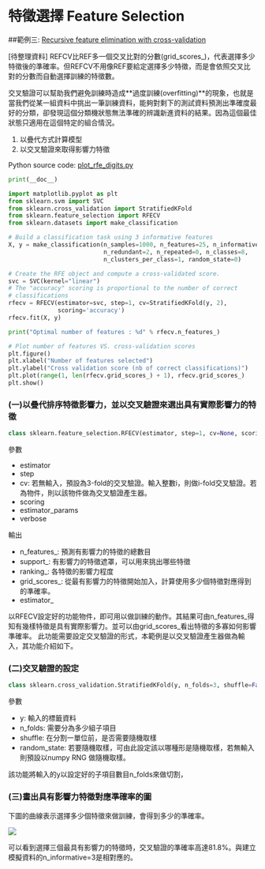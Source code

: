 # 特徵選擇 Feature Selection 
##範例三: [Recursive feature elimination with cross-validation](http://scikit-learn.org/stable/auto_examples/feature_selection/plot_rfe_with_cross_validation.html#example-feature-selection-plot-rfe-with-cross-validation-py)

[待整理資料] REFCV比REF多一個交叉比對的分數(grid_scores_)，代表選擇多少特徵後的準確率。但REFCV不用像REF要給定選擇多少特徵，而是會依照交叉比對的分數而自動選擇訓練的特徵數。


交叉驗證可以幫助我們避免訓練時造成**過度訓練(overfitting)**的現象，也就是當我們從某一組資料中挑出一筆訓練資料，能夠對剩下的測試資料預測出準確度最好的分類，卻發現這個分類機狀態無法準確的辨識新進資料的結果。因為這個最佳狀態只適用在這個特定的組合情況。

1. 以疊代方式計算模型
2. 以交叉驗證來取得影響力特徵


Python source code: [plot_rfe_digits.py](http://scikit-learn.org/stable/_downloads/plot_rfe_with_cross_validation.py)

```Python
print(__doc__)

import matplotlib.pyplot as plt
from sklearn.svm import SVC
from sklearn.cross_validation import StratifiedKFold
from sklearn.feature_selection import RFECV
from sklearn.datasets import make_classification

# Build a classification task using 3 informative features
X, y = make_classification(n_samples=1000, n_features=25, n_informative=3,
                           n_redundant=2, n_repeated=0, n_classes=8,
                           n_clusters_per_class=1, random_state=0)

# Create the RFE object and compute a cross-validated score.
svc = SVC(kernel="linear")
# The "accuracy" scoring is proportional to the number of correct
# classifications
rfecv = RFECV(estimator=svc, step=1, cv=StratifiedKFold(y, 2),
              scoring='accuracy')
rfecv.fit(X, y)

print("Optimal number of features : %d" % rfecv.n_features_)

# Plot number of features VS. cross-validation scores
plt.figure()
plt.xlabel("Number of features selected")
plt.ylabel("Cross validation score (nb of correct classifications)")
plt.plot(range(1, len(rfecv.grid_scores_) + 1), rfecv.grid_scores_)
plt.show()
```
### (一)以疊代排序特徵影響力，並以交叉驗證來選出具有實際影響力的特徵

```Python
class sklearn.feature_selection.RFECV(estimator, step=1, cv=None, scoring=None, estimator_params=None, verbose=0)[source]
```

參數
* estimator
* step
* cv: 若無輸入，預設為3-fold的交叉驗證。輸入整數i，則做i-fold交叉驗證。若為物件，則以該物件做為交叉驗證產生器。
* scoring
* estimator_params
* verbose

輸出
* n\_features_: 預測有影響力的特徵的總數目
* support_: 有影響力的特徵遮罩，可以用來挑出哪些特徵
* ranking_: 各特徵的影響力程度
* grid_scores_: 從最有影響力的特徵開始加入，計算使用多少個特徵對應得到的準確率。
* estimator_

以RFECV設定好的功能物件，即可用以做訓練的動作。其結果可由n_features_得知有幾樣特徵是具有實際影響力。並可以由grid_scores_看出特徵的多寡如何影響準確率。
此功能需要設定交叉驗證的形式，本範例是以交叉驗證產生器做為輸入，其功能介紹如下。

### (二)交叉驗證的設定

```Python
class sklearn.cross_validation.StratifiedKFold(y, n_folds=3, shuffle=False, random_state=None)
```
參數
* y: 輸入的標籤資料
* n_folds: 需要分為多少組子項目
* shuffle: 在分割一單位前，是否需要隨機取樣
* random_state: 若要隨機取樣，可由此設定該以哪種形是隨機取樣，若無輸入則預設以numpy RNG 做隨機取樣。

該功能將輸入的y以設定好的子項目數目n_folds來做切割，

### (三)畫出具有影響力特徵對應準確率的圖

下圖的曲線表示選擇多少個特徵來做訓練，會得到多少的準確率。

![](http://scikit-learn.org/stable/_images/plot_rfe_with_cross_validation_001.png)

可以看到選擇三個最具有影響力的特徵時，交叉驗證的準確率高達81.8%。與建立模擬資料的n_informative=3是相對應的。
